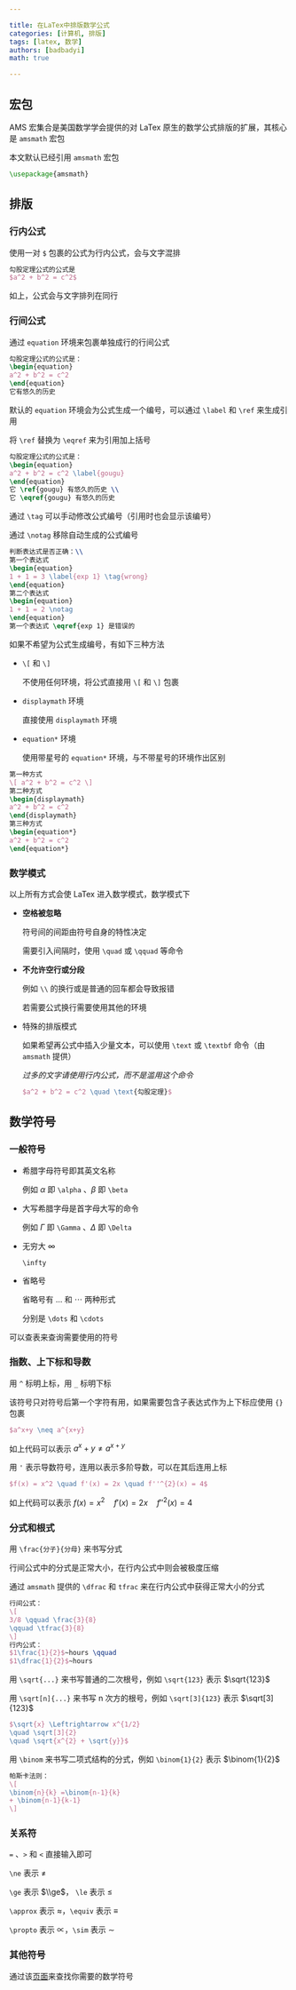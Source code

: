 ```yaml
---

title: 在LaTex中排版数学公式
categories: [计算机, 排版]
tags: [latex, 数学]
authors: [badbadyi]
math: true

---
```


## 宏包

AMS 宏集合是美国数学学会提供的对 LaTex 原生的数学公式排版的扩展，其核心是 `amsmath` 宏包

本文默认已经引用 `amsmath` 宏包

```latex
\usepackage{amsmath}
```

## 排版

### 行内公式

使用一对 `$` 包裹的公式为行内公式，会与文字混排

```latex
勾股定理公式的公式是
$a^2 + b^2 = c^2$
```

如上，公式会与文字排列在同行

### 行间公式

通过 `equation` 环境来包裹单独成行的行间公式

```latex
勾股定理公式的公式是：
\begin{equation}
a^2 + b^2 = c^2
\end{equation}
它有悠久的历史
```

默认的 `equation` 环境会为公式生成一个编号，可以通过 `\label` 和 `\ref` 来生成引用

将 `\ref` 替换为 `\eqref` 来为引用加上括号

```latex
勾股定理公式的公式是：
\begin{equation}
a^2 + b^2 = c^2 \label{gougu}
\end{equation}
它 \ref{gougu} 有悠久的历史 \\
它 \eqref{gougu} 有悠久的历史
```

通过 `\tag` 可以手动修改公式编号（引用时也会显示该编号）

通过 `\notag` 移除自动生成的公式编号

```latex
判断表达式是否正确：\\
第一个表达式
\begin{equation}
1 + 1 = 3 \label{exp 1} \tag{wrong}
\end{equation}
第二个表达式
\begin{equation}
1 + 1 = 2 \notag
\end{equation}
第一个表达式 \eqref{exp 1} 是错误的
```

如果不希望为公式生成编号，有如下三种方法

- `\[` 和 `\]`

  不使用任何环境，将公式直接用 `\[` 和 `\]` 包裹

- `displaymath` 环境

  直接使用 `displaymath` 环境

- `equation*` 环境

  使用带星号的 `equation*` 环境，与不带星号的环境作出区别

```latex
第一种方式
\[ a^2 + b^2 = c^2 \]
第二种方式
\begin{displaymath}
a^2 + b^2 = c^2
\end{displaymath}
第三种方式
\begin{equation*}
a^2 + b^2 = c^2
\end{equation*}
```

### 数学模式

以上所有方式会使 LaTex 进入数学模式，数学模式下

- **空格被忽略**

  符号间的间距由符号自身的特性决定

  需要引入间隔时，使用 `\quad` 或 `\qquad` 等命令

- **不允许空行或分段**

  例如 `\\` 的换行或是普通的回车都会导致报错

  若需要公式换行需要使用其他的环境

- 特殊的排版模式

  如果希望再公式中插入少量文本，可以使用 `\text` 或 `\textbf` 命令（由 `amsmath` 提供）

  *过多的文字请使用行内公式，而不是滥用这个命令*

  ```latex
  $a^2 + b^2 = c^2 \quad \text{勾股定理}$
  ```

## 数学符号

### 一般符号

- 希腊字母符号即其英文名称

  例如 $\alpha$ 即 `\alpha` 、$\beta$ 即 `\beta`

- 大写希腊字母是首字母大写的命令

  例如 $\Gamma$ 即 `\Gamma` 、$\Delta$ 即 `\Delta`

- 无穷大 $\infty$

  `\infty`

- 省略号

  省略号有 $\dots$ 和 $\cdots$ 两种形式

  分别是 `\dots` 和 `\cdots`

可以查表来查询需要使用的符号

### 指数、上下标和导数

用 `^` 标明上标，用 `_` 标明下标

该符号只对符号后第一个字符有用，如果需要包含子表达式作为上下标应使用 `{}` 包裹

```latex
$a^x+y \neq a^{x+y}
```

如上代码可以表示 $a^x+y \neq a^{x+y}$

用 `'` 表示导数符号，连用以表示多阶导数，可以在其后连用上标

```latex
$f(x) = x^2 \quad f'(x) = 2x \quad f''^{2}(x) = 4$
```

如上代码可以表示 $f(x) = x^2 \quad f'(x) = 2x \quad f''^{2}(x) = 4$

### 分式和根式

用 `\frac{分子}{分母}` 来书写分式

行间公式中的分式是正常大小，在行内公式中则会被极度压缩

通过 `amsmath` 提供的 `\dfrac` 和 `tfrac` 来在行内公式中获得正常大小的分式

```latex
行间公式：
\[
3/8 \qquad \frac{3}{8}
\qquad \tfrac{3}{8}
\]
行内公式：
$1\frac{1}{2}$~hours \qquad
$1\dfrac{1}{2}$~hours
```

用 `\sqrt{...}` 来书写普通的二次根号，例如 `\sqrt{123}` 表示 $\sqrt{123}$

用 `\sqrt[n]{...}` 来书写 n 次方的根号，例如 `\sqrt[3]{123}` 表示 $\sqrt[3]{123}$

```latex
$\sqrt{x} \Leftrightarrow x^{1/2}
\quad \sqrt[3]{2}
\quad \sqrt{x^{2} + \sqrt{y}}$
```

用 `\binom` 来书写二项式结构的分式，例如 `\binom{1}{2}` 表示 $\binom{1}{2}$

```latex
帕斯卡法则：
\[
\binom{n}{k} =\binom{n-1}{k}
+ \binom{n-1}{k-1}
\]
```

### 关系符

`=` 、`>` 和 `<` 直接输入即可

`\ne` 表示 $\ne$

`\ge` 表示 $\\ge$，  `\le` 表示 $\le$

`\approx` 表示 $\approx$，`\equiv` 表示 $\equiv$

`\propto` 表示 $\propto$，`\sim` 表示 $\sim$

### 其他符号

通过该[页面](https://oeis.org/wiki/List_of_LaTeX_mathematical_symbols)来查找你需要的数学符号
